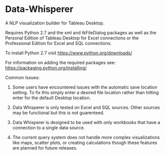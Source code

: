 # Data-Whisperer
A NLP visualization builder for Tableau Desktop.

Requires Python 2.7 and the xml and tkFileDialog packages as well as the Personal Edition of Tableau Desktop for Excel connections or the Professional Edition for Excel and SQL connections.

To install Python 2.7 visit https://www.python.org/downloads/

For information on adding the required packages see: https://packaging.python.org/installing/

Common Issues:

1) Some users have encountered issues with the automatic save location setting. To fix this simply enter a desired file location rather than hitting enter for the default Desktop location.

2) Data Whisperer is only tested on Excel and SQL sources. Other sources may be functional but this is not guarenteed.

3) Data Whisperer is designed to be used with only workbooks that have a connection to a single data source.

4) The current query system does not handle more complex visualizations like maps, scatter plots, or creating calculations though these features are planned for future releases.
